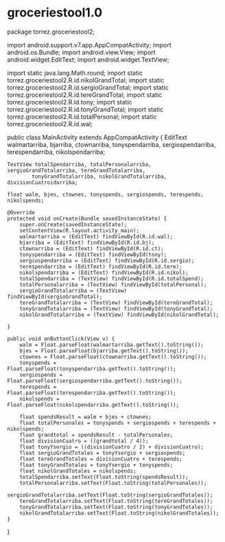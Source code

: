 # groceriestool1.0
package torrez.groceriestool2;

import android.support.v7.app.AppCompatActivity;
import android.os.Bundle;
import android.view.View;
import android.widget.EditText;
import android.widget.TextView;

import static java.lang.Math.round;
import static torrez.groceriestool2.R.id.nikolGrandTotal;
import static torrez.groceriestool2.R.id.sergioGrandTotal;
import static torrez.groceriestool2.R.id.tereGrandTotal;
import static torrez.groceriestool2.R.id.tony;
import static torrez.groceriestool2.R.id.tonyGrandTotal;
import static torrez.groceriestool2.R.id.totalPersonal;
import static torrez.groceriestool2.R.id.wal;

public class MainActivity extends AppCompatActivity {
    EditText walmartarriba, bjarriba, ctownarriba, tonyspendarriba, sergiospendarriba, terespendarriba,
            nikolspendarriba;

    TextView totalSpendarriba, totalPersonalarriba, sergioGrandTotalarriba, tereGrandTotalarriba,
            tonyGrandTotalarriba, nikolGrandTotalarriba, divisionCuatroidarriba;

    float walm, bjes, ctownes, tonyspends, sergiospends, terespends, nikolspends;

    @Override
    protected void onCreate(Bundle savedInstanceState) {
        super.onCreate(savedInstanceState);
        setContentView(R.layout.activity_main);
        walmartarriba = (EditText) findViewById(R.id.wal);
        bjarriba = (EditText) findViewById(R.id.bj);
        ctownarriba = (EditText) findViewById(R.id.ct);
        tonyspendarriba = (EditText) findViewById(tony);
        sergiospendarriba = (EditText) findViewById(R.id.sergio);
        terespendarriba = (EditText) findViewById(R.id.tere);
        nikolspendarriba = (EditText) findViewById(R.id.nikol);
        totalSpendarriba = (TextView) findViewById(R.id.totalSpend);
        totalPersonalarriba = (TextView) findViewById(totalPersonal);
        sergioGrandTotalarriba = (TextView) findViewById(sergioGrandTotal);
        tereGrandTotalarriba = (TextView) findViewById(tereGrandTotal);
        tonyGrandTotalarriba = (TextView) findViewById(tonyGrandTotal);
        nikolGrandTotalarriba = (TextView) findViewById(nikolGrandTotal);

    }

    public void onButtonClick(View v) {
        walm = Float.parseFloat(walmartarriba.getText().toString());
        bjes = Float.parseFloat(bjarriba.getText().toString());
        ctownes = Float.parseFloat(ctownarriba.getText().toString());
        tonyspends = Float.parseFloat(tonyspendarriba.getText().toString());
        sergiospends = Float.parseFloat(sergiospendarriba.getText().toString());
        terespends = Float.parseFloat(terespendarriba.getText().toString());
        nikolspends = Float.parseFloat(nikolspendarriba.getText().toString());

        float spendsResult = walm + bjes + ctownes;
        float totalPersonales = tonyspends + sergiospends + terespends + nikolspends;
        float grandtotal = spendsResult - totalPersonales;
        float divisionCuatro = ((grandtotal / 4));
        float tonyYsergio = ((divisionCuatro / 2) + divisionCuatro);
        float sergioGrandTotales = tonyYsergio + sergiospends;
        float tereGrandTotales = divisionCuatro + terespends;
        float tonyGrandTotales = tonyYsergio + tonyspends;
        float nikolGrandTotales = nikolspends;
        totalSpendarriba.setText(Float.toString(spendsResult));
        totalPersonalarriba.setText(Float.toString(totalPersonales));
        sergioGrandTotalarriba.setText(Float.toString(sergioGrandTotales));
        tereGrandTotalarriba.setText(Float.toString(tereGrandTotales));
        tonyGrandTotalarriba.setText(Float.toString(tonyGrandTotales));
        nikolGrandTotalarriba.setText(Float.toString(nikolGrandTotales));
    }

}
